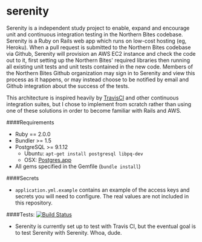 serenity
========

Serenity is a independent study project to enable, expand and encourage unit and continuous integration testing in the Northern Bites codebase. Serenity is a Ruby on Rails web app which runs on low-cost hosting (eg, Heroku). When a pull request is submitted to the Northern Bites codebase via Github, Serenity will provision an AWS EC2 instance and check the code out to it, first setting up the Northern Bites' required libraries then running all existing unit tests and unit tests contained in the new code. Members of the Northern Bites Github organization may sign in to Serenity and view this process as it happens, or may instead choose to be notified by email and Github integration about the success of the tests. 

This architecture is inspired heavily by [TravisCI](http://travisci.org) and other continuous integration suites, but I chose to implement from scratch rather than using one of these solutions in order to become familiar with Rails and AWS.  

####Requirements
- Ruby == 2.0.0
- Bundler >= 1.5
- PostgreSQL >= 9.1.12
    - Ubuntu: `apt-get install postgresql libpq-dev`
    - OSX: [Postgres.app](http://postgresapp.com)
- All gems specified in the Gemfile (`bundle install`)


####Secrets
- `application.yml.example` contains an example of the access keys and secrets you will need to configure. The real values are not included in this repository.

####Tests:  [![Build Status](https://travis-ci.org/bjacobel/serenity.png)](https://travis-ci.org/bjacobel/serenity) 
- Serenity is currently set up to test with Travis CI, but the eventual goal is to test Serenity with Serenity. Whoa, dude. 


